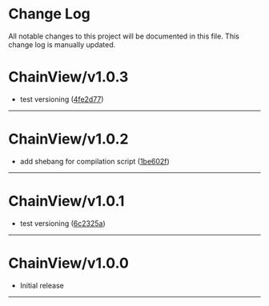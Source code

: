 # Change Log

All notable changes to this project will be documented in this file.
This change log is manually updated.

# ChainView/v1.0.3

- test versioning ([4fe2d77](https://github.com/Cvg-Finance/ChainView/commit/4fe2d7744d0a6f5a340689f45f45fae2ac03edb8))

---

# ChainView/v1.0.2

- add shebang for compilation script ([1be602f](https://github.com/Cvg-Finance/ChainView/commit/1aa96d1950004630a6bd89e6840e3ce9944819f2))

---

# ChainView/v1.0.1

- test versioning ([6c2325a](https://github.com/Cvg-Finance/ChainView/commit/6c2325a5c1c1c48e050eb4de9c96759c498b9afa))

---

# ChainView/v1.0.0

- Initial release

---
